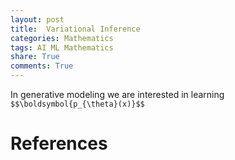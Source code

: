```yaml
---
layout: post
title:  Variational Inference
categories: Mathematics
tags: AI ML Mathematics
share: True
comments: True
---
```


In generative modeling we are interested in learning `$$\boldsymbol{p_{\theta}(x)}$$`


# References

